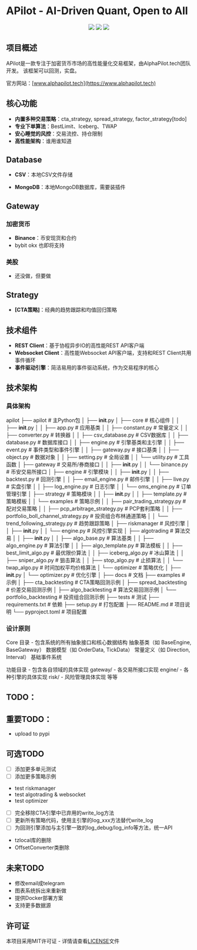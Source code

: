 # APilot - AI-Driven Quant, Open to All

<p align="center">
    <img src ="https://img.shields.io/badge/version-0.1.2-blueviolet.svg"/>
    <img src ="https://img.shields.io/badge/python-3.10|3.11|3.12-blue.svg" />
    <img src ="https://img.shields.io/badge/license-MIT-green.svg" />
</p>

## 项目概述

APilot是一款专注于加密货币市场的高性能量化交易框架，由AlphaPilot.tech团队开发。
该框架可以回测，实盘。

官方网站：[www.alphapilot.tech](https://www.alphapilot.tech)

## 核心功能

- **内置多种交易策略**：cta_strategy, spread_strategy, factor_strategy[todo]
- **专业下单算法**：BestLimit、Iceberg、TWAP
- **安心睡觉的风控**：交易流控、持仓限制
- **高性能架构**：谁用谁知道

## Database

- **CSV**：本地CSV文件存储

- **MongoDB**：本地MongoDB数据库，需要装插件

## Gateway

### 加密货币

- **Binance**：币安现货和合约
- bybit okx 也即将支持


### 美股

- 还没做，但要做

## Strategy

- **[CTA策略]**：经典的趋势跟踪和均值回归策略

## 技术组件

- **REST Client**：基于协程异步IO的高性能REST API客户端
- **Websocket Client**：高性能Websocket API客户端，支持和REST Client共用事件循环
- **事件驱动引擎**：简洁易用的事件驱动系统，作为交易程序的核心


## 技术架构

### 具体架构
apilot
├── apilot                        # 主Python包
│   ├── __init__.py
│   ├── core                      # 核心组件
│   │   ├── __init__.py
│   │   ├── app.py                # 应用基类
│   │   ├── constant.py           # 常量定义
│   │   ├── converter.py          # 转换器
│   │   ├── csv_database.py       # CSV数据库
│   │   ├── database.py           # 数据库接口
│   │   ├── engine.py             # 引擎基类和主引擎
│   │   ├── event.py              # 事件类型和事件引擎
│   │   ├── gateway.py            # 接口基类
│   │   ├── object.py             # 数据对象
│   │   ├── setting.py            # 全局设置
│   │   └── utility.py            # 工具函数
│   ├── gateway                   # 交易所/券商接口
│   │   ├── __init__.py
│   │   └── binance.py            # 币安交易所接口
│   ├── engine                    # 引擎模块
│   │   ├── __init__.py
│   │   ├── backtest.py           # 回测引擎
│   │   ├── email_engine.py       # 邮件引擎
│   │   ├── live.py               # 实盘引擎
│   │   ├── log_engine.py         # 日志引擎
│   │   └── oms_engine.py         # 订单管理引擎
│   ├── strategy                  # 策略模块
│   │   ├── __init__.py
│   │   ├── template.py           # 策略模板
│   │   └── examples              # 策略示例
│   │       ├── pair_trading_strategy.py          # 配对交易策略
│   │       ├── pcp_arbitrage_strategy.py         # PCP套利策略
│   │       ├── portfolio_boll_channel_strategy.py # 投资组合布林通道策略
│   │       └── trend_following_strategy.py       # 趋势跟踪策略
│   ├── riskmanager               # 风控引擎
│   │   ├── __init__.py
│   │   └── engine.py             # 风控引擎实现
│   ├── algotrading               # 算法交易
│   │   ├── __init__.py
│   │   ├── algo_base.py          # 算法基类
│   │   ├── algo_engine.py        # 算法引擎
│   │   ├── algo_template.py      # 算法模板
│   │   ├── best_limit_algo.py    # 最优限价算法
│   │   ├── iceberg_algo.py       # 冰山算法
│   │   ├── sniper_algo.py        # 狙击算法
│   │   ├── stop_algo.py          # 止损算法
│   │   └── twap_algo.py          # 时间加权平均价格算法
│   └── optimizer                 # 策略优化
│       ├── __init__.py
│       └── optimizer.py          # 优化引擎
│
├── docs                          # 文档
├── examples                      # 示例
│   ├── cta_backtesting          # CTA策略回测示例
│   ├── spread_backtesting       # 价差交易回测示例
│   ├── algo_backtesting         # 算法交易回测示例
│   └── portfolio_backtesting    # 投资组合回测示例
├── tests                         # 测试
├── requirements.txt              # 依赖
├── setup.py                      # 打包配置
├── README.md                     # 项目说明
└── pyproject.toml                # 项目配置


### 设计原则
Core 目录 - 包含系统的所有抽象接口和核心数据结构
    抽象基类（如 BaseEngine, BaseGateway）
    数据模型（如 OrderData, TickData）
    常量定义（如 Direction, Interval）
    基础事件系统


功能目录 - 包含各自领域的具体实现
    gateway/ - 各交易所接口实现
    engine/ - 各种引擎的具体实现
    risk/ - 风险管理具体实现
    等等

## TODO：
## 重要TODO：
- upload to pypi


## 可选TODO
- [ ] 添加更多单元测试
- [ ] 添加更多策略示例
- test riskmanager
- test algotrading & websocket
- test optimizer
- [ ] 完全移除CTA引擎中已弃用的write_log方法
- [ ] 更新所有策略代码，使用主引擎的log_xxx方法替代write_log
- [ ] 为回测引擎添加与主引擎一致的log_debug/log_info等方法，统一API
- tzlocal库的删除
- OffsetConverter类删除



## 未来TODO
- 修改email成telegram
- 图表系统拆出来重新做
- 提供Docker部署方案
- 支持更多数据源



## 许可证

本项目采用MIT许可证 - 详情请查看[LICENSE](LICENSE)文件
